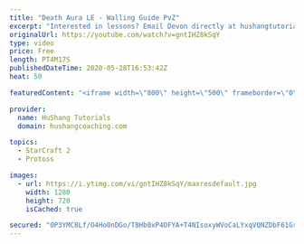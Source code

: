 ```yaml
---
title: "Death Aura LE - Walling Guide PvZ"
excerpt: "Interested in lessons? Email Devon directly at hushangtutorials@outlook.com ------------------------------------------------------------------------------------------------------- Want to support HuShang Tutorials directly? Patreon is a website where you can contribute a monthly donation that will help"
originalUrl: https://youtube.com/watch?v=gntIHZ8kSqY
type: video
price: Free
length: PT4M17S
publishedDateTime: 2020-05-28T16:53:42Z
heat: 50

featuredContent: "<iframe width=\"800\" height=\"500\" frameborder=\"0\" src=\"https://www.youtube.com/embed/gntIHZ8kSqY\" allow=\"accelerometer; autoplay; encrypted-media; gyroscope; picture-in-picture\" allowfullscreen></iframe>"

provider:
  name: HuShang Tutorials
  domain: hushangcoaching.com

topics:
  - StarCraft 2
  - Protoss

images:
  - url: https://i.ytimg.com/vi/gntIHZ8kSqY/maxresdefault.jpg
    width: 1280
    height: 720
    isCached: true

secured: "0P3YMC8Lf/O4Ho0nDGo/T8Hb0xP4OFYA+T4NIsoxyWVoCaLYxqVQNZDbF61GrNtDbTNostIkb7l+FWbQWnyA9gaeKcyW40itMS6mDVQRh7PgL/XEWYyWVovaRntXgJuSkUEtBvx++geixeyNhh58x+b2l/8JFoMjZLSwZ4BfZWl6TPP5I6agQ3wZfT66iqjjsckfwYk435x6xOFuCzVvPs/txeQ/WPrasWooZUcWConMK23T4UNmmkFCRWZ37bjhdZ4VCPsdAeEHLWe2KQmJTjd0DvdgIY9SmLxoy73SgN5yaXvP2vhyZVqOTg7eo2BzKUZjdOLt0rInlH1Ac+hFAK46UHriNHNzkz94t7UXXVhywa7IitrOsM6tYUl+p+2jlgCO7yju8qMhAOLS6rpRHvD8ryOUAjoQ9vyqfPc2bq4=;E4xcOr0Cjbc5nvGuV/Il2Q=="
---
```


